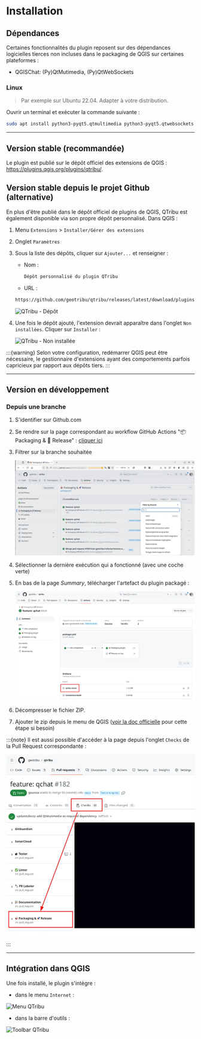 # Installation

## Dépendances

Certaines fonctionnalités du plugin reposent sur des dépendances logicielles tierces non incluses dans le packaging de QGIS sur certaines plateformes :

- QGISChat: (Py)QtMutimedia, (Py)QtWebSockets

### Linux

> Par exemple sur Ubuntu 22.04. Adapter à votre distribution.

Ouvrir un terminal et exécuter la commande suivante :

```sh
sudo apt install python3-pyqt5.qtmultimedia python3-pyqt5.qtwebsockets 
```

----

## Version stable (recommandée)

Le plugin est publié sur le dépôt officiel des extensions de QGIS : <https://plugins.qgis.org/plugins/qtribu/>.

## Version stable depuis le projet Github (alternative)

En plus d'être publié dans le dépôt officiel de plugins de QGIS, QTribu est également disponible via son propre dépôt personnalisé. Dans QGIS :

1. Menu `Extensions` > `Installer/Gérer des extensions`
2. Onglet `Paramètres`
3. Sous la liste des dépôts, cliquer sur `Ajouter...` et renseigner :
    - Nom :

        ```txt
        Dépôt personnalisé du plugin QTribu
        ```

    - URL :  

    ```html
    https://github.com/geotribu/qtribu/releases/latest/download/plugins.xml
    ```

    ![QTribu - Dépôt](https://cdn.geotribu.fr/img/tuto/qgis_plugins_repository/qgis_plugins_repository_qtribu.png "QTribu - Dépôt")

4. Une fois le dépôt ajouté, l'extension devrait apparaître dans l'onglet `Non installées`. Cliquer sur `Installer` :

    ![QTribu - Non installée](https://cdn.geotribu.fr/img/tuto/qgis_plugins_repository/qgis_plugins_available_qtribu.png "QTribu - Non installée")

:::{warning}
Selon votre configuration, redémarrer QGIS peut être nécessaire, le gestionnaire d'extensions ayant des comportements parfois capricieux par rapport aux dépôts tiers.
:::

----

## Version en développement

### Depuis une branche

1. S'identifier sur Github.com
1. Se rendre sur la page correspondant au workflow GitHub Actions "📦 Packaging & 🚀 Release" : [cliquer ici](https://github.com/geotribu/qtribu/actions/workflows/packager.yml)
1. Filtrer sur la branche souhaitée

    ![Github - Workflow run listing](./static/github_actions_workflow_packaging_listing.webp)

1. Sélectionner la dernière exécution qui a fonctionné (avec une coche verte)
1. En bas de la page _Summary_, télécharger l'artefact du plugin packagé :

    ![Github - Workflow run summary](./static/github_actions_workflow_packaging_summary_annotated_artefact.webp)

1. Décompresser le fichier ZIP.
1. Ajouter le zip depuis le menu de QGIS ([voir la doc officielle](https://docs.qgis.org/3.34/fr/docs/user_manual/plugins/plugins.html#the-install-from-zip-tab) pour cette étape si besoin)

:::{note}
Il est aussi possible d'accéder à la page depuis l'onglet `Checks` de la Pull Request correspondante :

![Github - PR Checks tab](./static/github_pr_checks_tab_annotated_packaging.webp)
:::

----

## Intégration dans QGIS

Une fois installé, le plugin s'intègre :

- dans le menu `Internet` :

![Menu QTribu](https://cdn.geotribu.fr/img/projets-geotribu/plugin_qtribu/qtribu_menu_plugin.png "Menu QTribu")

- dans la barre d'outils :

![Toolbar QTribu](https://cdn.geotribu.fr/img/projets-geotribu/plugin_qtribu/qtribu_toolbar.png "Toolbar QTribu")
